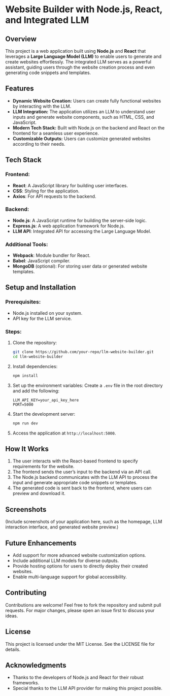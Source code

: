 # Website Builder with Node.js, React, and Integrated LLM

## Overview
This project is a web application built using **Node.js** and **React** that leverages a **Large Language Model (LLM)** to enable users to generate and create websites effortlessly. The integrated LLM serves as a powerful assistant, guiding users through the website creation process and even generating code snippets and templates.

## Features
- **Dynamic Website Creation:** Users can create fully functional websites by interacting with the LLM.
- **LLM Integration:** The application utilizes an LLM to understand user inputs and generate website components, such as HTML, CSS, and JavaScript.
- **Modern Tech Stack:** Built with Node.js on the backend and React on the frontend for a seamless user experience.
- **Customizable Outputs:** Users can customize generated websites according to their needs.

## Tech Stack
### Frontend:
- **React**: A JavaScript library for building user interfaces.
- **CSS**: Styling for the application.
- **Axios**: For API requests to the backend.

### Backend:
- **Node.js**: A JavaScript runtime for building the server-side logic.
- **Express.js**: A web application framework for Node.js.
- **LLM API**: Integrated API for accessing the Large Language Model.

### Additional Tools:
- **Webpack**: Module bundler for React.
- **Babel**: JavaScript compiler.
- **MongoDB** (optional): For storing user data or generated website templates.

## Setup and Installation

### Prerequisites:
- Node.js installed on your system.
- API key for the LLM service.

### Steps:
1. Clone the repository:
   ```bash
   git clone https://github.com/your-repo/llm-website-builder.git
   cd llm-website-builder
   ```

2. Install dependencies:
   ```bash
   npm install
   ```

3. Set up the environment variables:
   Create a `.env` file in the root directory and add the following:
   ```env
   LLM_API_KEY=your_api_key_here
   PORT=5000
   ```

4. Start the development server:
   ```bash
   npm run dev
   ```

5. Access the application at `http://localhost:5000`.

## How It Works
1. The user interacts with the React-based frontend to specify requirements for the website.
2. The frontend sends the user’s input to the backend via an API call.
3. The Node.js backend communicates with the LLM API to process the input and generate appropriate code snippets or templates.
4. The generated code is sent back to the frontend, where users can preview and download it.

## Screenshots
(Include screenshots of your application here, such as the homepage, LLM interaction interface, and generated website preview.)

## Future Enhancements
- Add support for more advanced website customization options.
- Include additional LLM models for diverse outputs.
- Provide hosting options for users to directly deploy their created websites.
- Enable multi-language support for global accessibility.

## Contributing
Contributions are welcome! Feel free to fork the repository and submit pull requests. For major changes, please open an issue first to discuss your ideas.

## License
This project is licensed under the MIT License. See the LICENSE file for details.

## Acknowledgments
- Thanks to the developers of Node.js and React for their robust frameworks.
- Special thanks to the LLM API provider for making this project possible.


